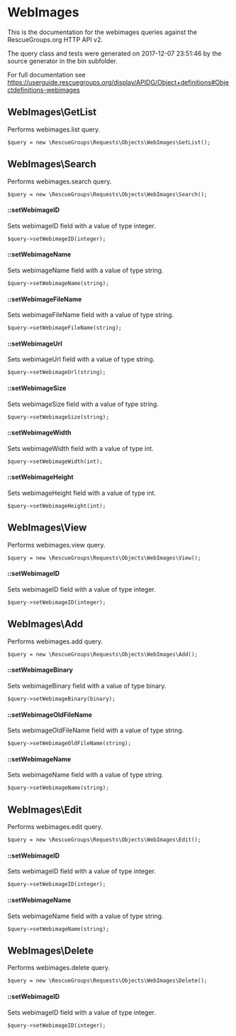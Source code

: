 # WebImages

This is the documentation for the webimages queries against the RescueGroups.org HTTP API v2.

The query class and tests were generated on 2017-12-07 23:51:46 by the source generator in the bin subfolder.

For full documentation see https://userguide.rescuegroups.org/display/APIDG/Object+definitions#Objectdefinitions-webimages

## WebImages\GetList

Performs webimages.list query.

    $query = new \RescueGroups\Requests\Objects\WebImages\GetList();



## WebImages\Search

Performs webimages.search query.

    $query = new \RescueGroups\Requests\Objects\WebImages\Search();

#### ::setWebimageID

Sets webimageID field with a value of type integer.

    $query->setWebimageID(integer);

#### ::setWebimageName

Sets webimageName field with a value of type string.

    $query->setWebimageName(string);

#### ::setWebimageFileName

Sets webimageFileName field with a value of type string.

    $query->setWebimageFileName(string);

#### ::setWebimageUrl

Sets webimageUrl field with a value of type string.

    $query->setWebimageUrl(string);

#### ::setWebimageSize

Sets webimageSize field with a value of type string.

    $query->setWebimageSize(string);

#### ::setWebimageWidth

Sets webimageWidth field with a value of type int.

    $query->setWebimageWidth(int);

#### ::setWebimageHeight

Sets webimageHeight field with a value of type int.

    $query->setWebimageHeight(int);



## WebImages\View

Performs webimages.view query.

    $query = new \RescueGroups\Requests\Objects\WebImages\View();

#### ::setWebimageID

Sets webimageID field with a value of type integer.

    $query->setWebimageID(integer);



## WebImages\Add

Performs webimages.add query.

    $query = new \RescueGroups\Requests\Objects\WebImages\Add();

#### ::setWebimageBinary

Sets webimageBinary field with a value of type binary.

    $query->setWebimageBinary(binary);

#### ::setWebimageOldFileName

Sets webimageOldFileName field with a value of type string.

    $query->setWebimageOldFileName(string);

#### ::setWebimageName

Sets webimageName field with a value of type string.

    $query->setWebimageName(string);



## WebImages\Edit

Performs webimages.edit query.

    $query = new \RescueGroups\Requests\Objects\WebImages\Edit();

#### ::setWebimageID

Sets webimageID field with a value of type integer.

    $query->setWebimageID(integer);

#### ::setWebimageName

Sets webimageName field with a value of type string.

    $query->setWebimageName(string);



## WebImages\Delete

Performs webimages.delete query.

    $query = new \RescueGroups\Requests\Objects\WebImages\Delete();

#### ::setWebimageID

Sets webimageID field with a value of type integer.

    $query->setWebimageID(integer);





